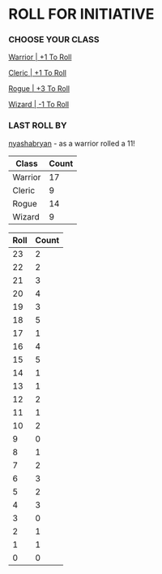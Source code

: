 # ROLL FOR INITIATIVE
### CHOOSE YOUR CLASS

[Warrior | +1 To Roll](https://github.com/benjaminsampica/benjaminsampica/issues/new?title=roll%7Cwarrior&body=Just+click+%27Submit+new+issue%27.)

[Cleric | +1 To Roll](https://github.com/benjaminsampica/benjaminsampica/issues/new?title=roll%7Ccleric&body=Just+click+%27Submit+new+issue%27.)

[Rogue | +3 To Roll](https://github.com/benjaminsampica/benjaminsampica/issues/new?title=roll%7Crogue&body=Just+click+%27Submit+new+issue%27.)

[Wizard | -1 To Roll](https://github.com/benjaminsampica/benjaminsampica/issues/new?title=roll%7Cwizard&body=Just+click+%27Submit+new+issue%27.)
### LAST ROLL BY
[nyashabryan](https://www.github.com/nyashabryan) - as a warrior rolled a 11!

|Class|Count|
|-|-|
|Warrior|17|
|Cleric|9|
|Rogue|14|
|Wizard|9|

|Roll|Count|
|-|-|
|23|2
|22|2
|21|3
|20|4
|19|3
|18|5
|17|1
|16|4
|15|5
|14|1
|13|1
|12|2
|11|1
|10|2
|9|0
|8|1
|7|2
|6|3
|5|2
|4|3
|3|0
|2|1
|1|1
|0|0
